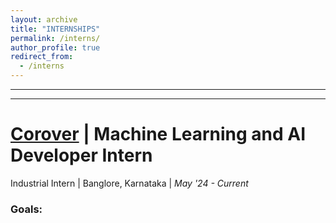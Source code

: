 ```yaml
---
layout: archive
title: "INTERNSHIPS"
permalink: /interns/
author_profile: true
redirect_from:
  - /interns
---
```


<!-- {% include base_path %} -->
-----
-----

[Corover](https://corover.ai/) | Machine Learning and AI Developer Intern
=====
Industrial Intern | Banglore, Karnataka | _May '24 - Current_

### Goals:



